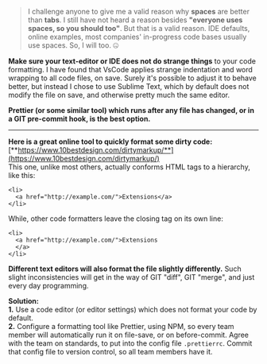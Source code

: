 > I challenge anyone to give me a valid reason why **spaces** are better than **tabs**. I still have not heard a reason besides **"everyone uses spaces, so you should too"**. But that is a valid reason. IDE defaults, online examples, most companies' in-progress code bases usually use spaces. So, I will too. 🤐  
  
  
**Make sure your text-editor or IDE does not do strange things** to your code formatting. I have found that VsCode applies strange indentation and word wrapping to all code files, on save. Surely it's possible to adjust it to behave better, but instead I chose to use Sublime Text, which by default does not modify the file on save, and otherwise pretty much the same editor.  
  
**Prettier \(or some similar tool\) which runs after any file has changed, or in a GIT pre-commit hook, is the best option.**  
  ****  
**Here is a great online tool to quickly format some dirty code:**  
[**https://www.10bestdesign.com/dirtymarkup/**](https://www.10bestdesign.com/dirtymarkup/)  
This one, unlike most others, actually conforms HTML tags to a hierarchy, like this:  
  
```text  
<li>  
  <a href="http://example.com/">Extensions</a>  
</li>  
```  
  
While, other code formatters leave the closing tag on its own line:  
  
```text  
<li>  
  <a href="http://example.com/">Extensions  
  </a>  
</li>  
```  
  
**Different text editors will also format the file slightly differently.** Such slight inconsistencies will get in the way of GIT "diff", GIT "merge", and just every day programming.  
  
**Solution:**  
**1.** Use a code editor \(or editor settings\) which does not format your code by default.  
**2.** Configure a formatting tool like Prettier, using NPM, so every team member will automatically run it on file-save, or on before-commit. Agree with the team on standards,  to put into the config file `.prettierrc`. Commit that config file to version control, so all team members have it.  
  
